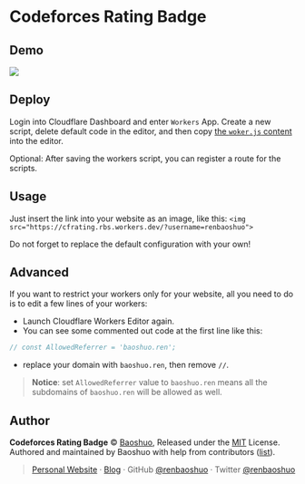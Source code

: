 # Codeforces Rating Badge

## Demo

![](https://cfrating.rbs.workers.dev/?username=renbaoshuo)

## Deploy

Login into Cloudflare Dashboard and enter `Workers` App. Create a new script, delete default code in the editor, and then copy [the `woker.js` content](https://github.com/renbaoshuo/codeforces-rating-badge/blob/master/worker.js) into the editor.

Optional: After saving the workers script, you can register a route for the scripts.

## Usage

Just insert the link into your website as an image, like this: `<img src="https://cfrating.rbs.workers.dev/?username=renbaoshuo">`

Do not forget to replace the default configuration with your own!

## Advanced

If you want to restrict your workers only for your website, all you need to do is to edit a few lines of your workers:

- Launch Cloudflare Workers Editor again.
- You can see some commented out code at the first line like this:

```javascript
// const AllowedReferrer = 'baoshuo.ren';
```

- replace your domain with `baoshuo.ren`, then remove `//`.

> **Notice**: set `AllowedReferrer` value to `baoshuo.ren` means all the subdomains of `baoshuo.ren` will be allowed as well.

## Author

**Codeforces Rating Badge** © [Baoshuo](https://github.com/renbaoshuo), Released under the [MIT](https://github.com/renbaoshuo/codeforces-rating-badge/blob/master/LICENSE) License.<br>
Authored and maintained by Baoshuo with help from contributors ([list](https://github.com/renbaoshuo/codeforces-rating-badge/graphs/contributors)).

> [Personal Website](https://baoshuo.ren) · [Blog](https://blog.baoshuo.ren) · GitHub [@renbaoshuo](https://github.com/renbaoshuo) · Twitter [@renbaoshuo](https://twitter.com/renbaoshuo)

